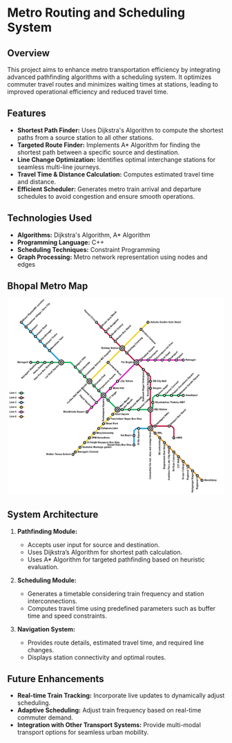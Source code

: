 # Metro Routing and Scheduling System

## Overview
This project aims to enhance metro transportation efficiency by integrating advanced pathfinding algorithms with a scheduling system. It optimizes commuter travel routes and minimizes waiting times at stations, leading to improved operational efficiency and reduced travel time.

## Features
- **Shortest Path Finder:** Uses Dijkstra's Algorithm to compute the shortest paths from a source station to all other stations.
- **Targeted Route Finder:** Implements A* Algorithm for finding the shortest path between a specific source and destination.
- **Line Change Optimization:** Identifies optimal interchange stations for seamless multi-line journeys.
- **Travel Time & Distance Calculation:** Computes estimated travel time and distance.
- **Efficient Scheduler:** Generates metro train arrival and departure schedules to avoid congestion and ensure smooth operations.

## Technologies Used
- **Algorithms:** Dijkstra's Algorithm, A* Algorithm
- **Programming Language:** C++
- **Scheduling Techniques:** Constraint Programming
- **Graph Processing:** Metro network representation using nodes and edges

## Bhopal Metro Map

![System Architecture](Images/metromap.png)

## System Architecture

1. **Pathfinding Module:**
   - Accepts user input for source and destination.
   - Uses Dijkstra’s Algorithm for shortest path calculation.
   - Uses A* Algorithm for targeted pathfinding based on heuristic evaluation.
   
2. **Scheduling Module:**
   - Generates a timetable considering train frequency and station interconnections.
   - Computes travel time using predefined parameters such as buffer time and speed constraints.
   
3. **Navigation System:**
   - Provides route details, estimated travel time, and required line changes.
   - Displays station connectivity and optimal routes.


## Future Enhancements
- **Real-time Train Tracking:** Incorporate live updates to dynamically adjust scheduling.
- **Adaptive Scheduling:** Adjust train frequency based on real-time commuter demand.
- **Integration with Other Transport Systems:** Provide multi-modal transport options for seamless urban mobility.



